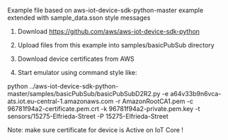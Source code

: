 Example file based on aws-iot-device-sdk-python-master example extended with sample_data.sson style messages

1. Download https://github.com/aws/aws-iot-device-sdk-python
2. Upload files from this example into samples/basicPubSub directory

3. Download device certificates from AWS
4. Start emulator using command style like:

python ../aws-iot-device-sdk-python-master/samples/basicPubSub/basicPubSubD2R2.py -e a64v33b9n6vca-ats.iot.eu-central-1.amazonaws.com -r AmazonRootCA1.pem -c 96781f94a2-certificate.pem.crt -k 96781f94a2-private.pem.key -t sensors/15275-Elfrieda-Street -P 15275-Elfrieda-Street

Note: make sure certificate for device is Active on IoT Core !


